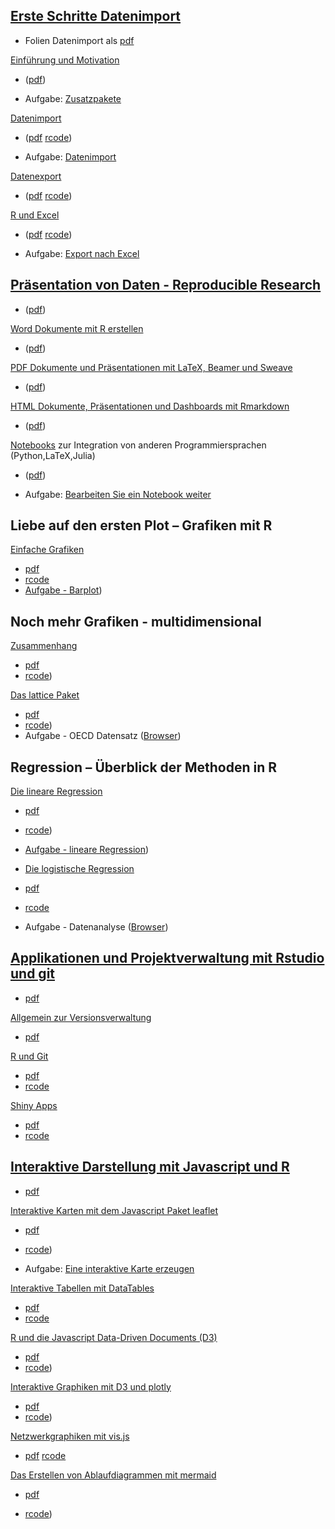 [Erste Schritte Datenimport](https://github.com/Japhilko/RInterfaces/blob/master/slides/RInterfaces_all2g_1.md)
---------------------------------------------------------------------------------------------------------------

-   Folien Datenimport als [pdf](slides/RInterfaces_all2g_1.pdf)

[Einführung und
Motivation](https://github.com/Japhilko/RInterfaces/blob/master/slides/Intro.md)

-   ([pdf](slides/Intro.pdf))

-   Aufgabe: [Zusatzpakete](tutorial/Aufgabe_Zusatzpakete.md)

[Datenimport](slides/Datenimport.md)

-   ([pdf](slides/Datenimport.pdf) [rcode](slides/Datenimport.R))

-   Aufgabe: [Datenimport](tutorial/Aufgabe_Datenimport.md)

[Datenexport](slides/Datenexport.md)

-   ([pdf](slides/Datenexport.pdf) [rcode](slides/Datenexport.R))

[R und Excel](slides/Rexcel.md)

-   ([pdf](slides/Rexcel.pdf) [rcode](slides/Rexcel.R))

-   Aufgabe: [Export nach Excel](tutorial/Aufgabe_Export2Excel.md)

[Präsentation von Daten - Reproducible Research](https://github.com/Japhilko/RInterfaces/blob/master/slides/RInterfaces_all2g_2.md)
-----------------------------------------------------------------------------------------------------------------------------------

-   ([pdf](slides/RInterfaces_all2g_2.pdf))

[Word Dokumente mit R erstellen](slides/R2word.md)

-   ([pdf](slides/R2word.pdf))

[PDF Dokumente und Präsentationen mit LaTeX, Beamer und
Sweave](slides/R2pdf.md)

-   ([pdf](slides/R2pdf.pdf))

[HTML Dokumente, Präsentationen und Dashboards mit
Rmarkdown](slides/Rmarkdown.md)

-   ([pdf](slides/Rmarkdown.pdf))

[Notebooks](slides/Notebooks.md) zur Integration von anderen
Programmiersprachen (Python,LaTeX,Julia)

-   ([pdf](slides/Notebooks.pdf))

-   Aufgabe: [Bearbeiten Sie ein Notebook
    weiter](tutorial/Aufgabe_Notebook.md)

Liebe auf den ersten Plot – Grafiken mit R
------------------------------------------

[Einfache
Grafiken](https://github.com/Japhilko/IntroR/blob/master/2017/slides/EinfacheGrafiken.md)

-   [pdf](slides/EinfacheGrafiken.pdf)  
-   [rcode](rcode/EinfacheGrafiken.R)
-   [Aufgabe -
    Barplot](https://github.com/Japhilko/IntroR/blob/master/2017/tutorial/Aufgabe_Barplot.md))

Noch mehr Grafiken - multidimensional
-------------------------------------

[Zusammenhang](https://github.com/Japhilko/IntroR/blob/master/2017/slides/Multidimensional.md)

-   [pdf](slides/Multidimensional.pdf)  
-   [rcode](rcode/Multidimensional.R))

[Das lattice
Paket](https://github.com/Japhilko/IntroR/blob/master/2017/slides/LatticePaket.md)

-   [pdf](slides/LatticePaket.pdf)  
-   [rcode](rcode/LatticePaket.R))
-   Aufgabe - OECD Datensatz
    ([Browser](https://github.com/Japhilko/IntroR/blob/master/2017/slides/Aufgabe_OECDdata.md))

Regression – Überblick der Methoden in R
----------------------------------------

[Die lineare
Regression](https://github.com/Japhilko/IntroR/blob/master/2017/slides/LineareRegression.md)

-   [pdf](slides/LineareRegression.pdf)  
-   [rcode](rcode/LineareRegression.R))

-   [Aufgabe - lineare
    Regression](https://github.com/Japhilko/IntroR/blob/master/2017/tutorial/Aufgabe_LineareRegression.md))

-   [Die logistische
    Regression](https://github.com/Japhilko/IntroR/blob/master/2017/slides/logistischeRegression.md)

-   [pdf](slides/logistischeRegression.pdf)  
-   [rcode](rcode/logistischeRegression.R)

-   Aufgabe - Datenanalyse
    ([Browser](https://github.com/Japhilko/IntroR/blob/master/2017/tutorial/Aufgabe_Datenanalyse.md))

[Applikationen und Projektverwaltung mit Rstudio und git](https://github.com/Japhilko/RInterfaces/blob/master/slides/RInterfaces_all2g_5.md)
--------------------------------------------------------------------------------------------------------------------------------------------

-   [pdf](slides/RInterfaces_all2g_5.pdf)

[Allgemein zur Versionsverwaltung](slides/Versionsverwaltung.md)

-   [pdf](slides/Versionsverwaltung.pdf)

[R und Git](slides/Rgit.md)

-   [pdf](slides/Rgit.pdf)  
-   [rcode](rcode/Rgit.R)

[Shiny Apps](slides/shiny.md)

-   [pdf](slides/shiny.pdf)  
-   [rcode](rcode/shiny.R)

[Interaktive Darstellung mit Javascript und R](https://github.com/Japhilko/RInterfaces/blob/master/slides/RInterfaces_all2g_3.md)
---------------------------------------------------------------------------------------------------------------------------------

-   [pdf](slides/RInterfaces_all2g_3.pdf)

[Interaktive Karten mit dem Javascript Paket
leaflet](https://github.com/Japhilko/RInterfaces/blob/master/slides/leaflet.md)

-   [pdf](slides/leaflet.pdf)  
-   [rcode](rcode/leaflet.R))

-   Aufgabe: [Eine interaktive Karte
    erzeugen](tutorial/Aufgabe_leaflet.md)

[Interaktive Tabellen mit
DataTables](https://github.com/Japhilko/RInterfaces/blob/master/slides/DataTables.md)

-   [pdf](slides/DataTables.pdf)  
-   [rcode](rcode/DataTables.R)

[R und die Javascript Data-Driven Documents
(D3)](https://github.com/Japhilko/RInterfaces/blob/master/slides/D3.md)

-   [pdf](slides/D3.pdf)  
-   [rcode](rcode/D3.R))

[Interaktive Graphiken mit D3 und
plotly](https://github.com/Japhilko/RInterfaces/blob/master/slides/plotly.md)

-   [pdf](slides/plotly.pdf)  
-   [rcode](rcode/plotly.R))

[Netzwerkgraphiken mit
vis.js](https://github.com/Japhilko/RInterfaces/blob/master/slides/visNetwork.md)

-   [pdf](slides/visNetwork.pdf) [rcode](rcode/visNetwork.R)

[Das Erstellen von Ablaufdiagrammen mit
mermaid](https://github.com/Japhilko/RInterfaces/blob/master/slides/mermaid.md)

-   [pdf](slides/mermaid.pdf)

-   [rcode](rcode/mermaid.R))
